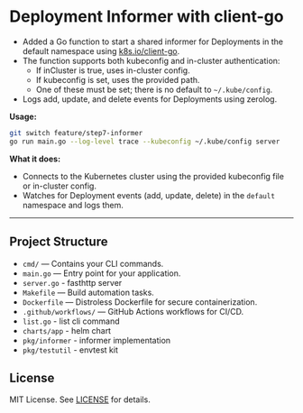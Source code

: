 # Deployment Informer with client-go

- Added a Go function to start a shared informer for Deployments in the default namespace using [k8s.io/client-go](https://github.com/kubernetes/client-go).
- The function supports both kubeconfig and in-cluster authentication:
  - If inCluster is true, uses in-cluster config.
  - If kubeconfig is set, uses the provided path.
  - One of these must be set; there is no default to `~/.kube/config`.
- Logs add, update, and delete events for Deployments using zerolog.

**Usage:**
```bash
git switch feature/step7-informer
go run main.go --log-level trace --kubeconfig ~/.kube/config server
```
**What it does:**
- Connects to the Kubernetes cluster using the provided kubeconfig file or in-cluster config.
- Watches for Deployment events (add, update, delete) in the `default` namespace and logs them.

---

## Project Structure

- `cmd/` — Contains your CLI commands.
- `main.go` — Entry point for your application.
- `server.go` - fasthttp server
- `Makefile` — Build automation tasks.
- `Dockerfile` — Distroless Dockerfile for secure containerization.
- `.github/workflows/` — GitHub Actions workflows for CI/CD.
- `list.go` - list cli command
- `charts/app` - helm chart
- `pkg/informer` - informer implementation
- `pkg/testutil` - envtest kit

## License

MIT License. See [LICENSE](LICENSE) for details.